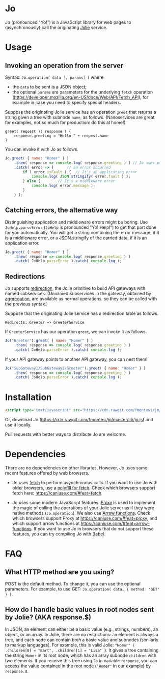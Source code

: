 # Jo

Jo (pronounced "Yo!") is a JavaScript library for web pages to (asynchronously) call the originating [Jolie](https://www.jolie-lang.org/) service.

# Usage

## Invoking an operation from the server

Syntax: `Jo.operation( data [, params] )` where
- the `data` to be sent is a JSON object;
- the optional `params` are parameters for the underlying `fetch` operation (https://developer.mozilla.org/en-US/docs/Web/API/Fetch_API), for example in case you need to specify special headers.

Suppose the originating Jolie service has an operation `greet` that returns a string given a tree with subnode `name`, as follows.
(Nanoservices are great for examples, not so much for production: do this at home!)

```jolie
greet( request )( response ) {
	response.greeting = "Hello " + request.name
}
```

You can invoke it with Jo as follows.

```javascript
Jo.greet( { name: "Homer" } )
	.then( response => console.log( response.greeting ) ) // Jo uses promises
	.catch( error => {		// an error occurred
		if ( error.isFault ) {	// It's an application error
			console.log( JSON.stringify( error.fault ) );
		} else {		// It's a middleware error
			console.log( error.message );
		}
	} );
```

## Catching errors, the alternative way

Distinguishing application and middleware errors might be boring.
Use `JoHelp.parseError` (`JoHelp` is pronounced "Yo! Help!") to get that part done for you automatically. You will get a string containing the error message, if it is a middleware error, or a JSON.stringify of the carried data, if it is an application error.

```javascript
Jo.greet( { name: "Homer" } )
	.then( response => console.log( response.greeting ) )
	.catch( JoHelp.parseError ).catch( console.log );
```

## Redirections

Jo supports [redirection](https://jolielang.gitbook.io/docs/architectural-composition/redirection), the Jolie primitive to build API gateways with named subservices. (Unnamed subservices in the gateway, obtained by [aggregation](https://jolielang.gitbook.io/docs/architectural-composition/aggregation), are available as normal operations, so they can be called with the previous syntax.)

Suppose that the originating Jolie service has a redirection table as follows.
```jolie
Redirects: Greeter => GreeterService
```

If `GreeterService` has our operation `greet`, we can invoke it as follows.

```javascript
Jo("Greeter").greet( { name: "Homer" } )
	.then( response => console.log( response.greeting ) )
	.catch( JoHelp.parseError ).catch( console.log );
```

If your API gateway points to another API gateway, you can nest them!

```javascript
Jo("SubGateway1/SubGateway2/Greeter").greet( { name: "Homer" } )
	.then( response => console.log( response.greeting ) )
	.catch( JoHelp.parseError ).catch( console.log );
```

# Installation

```html
<script type="text/javascript" src="https://cdn.rawgit.com/fmontesi/jo/master/lib/jo.js"></script>
```

Or, download Jo (https://cdn.rawgit.com/fmontesi/jo/master/lib/jo.js) and use it locally.

Pull requests with better ways to distribute Jo are welcome.

# Dependencies

There are no dependencies on other libraries. However, Jo uses some recent features offered by web browsers.

- Jo uses [fetch](https://developer.mozilla.org/en-US/docs/Web/API/Fetch_API) to perform asynchronous calls. If you want to use Jo with older browsers, use a [polyfill for fetch](https://github.com/github/fetch). Check which browsers support fetch here: https://caniuse.com/#feat=fetch.

- Jo uses some modern JavaScript features. [Proxy](https://developer.mozilla.org/en-US/docs/Web/JavaScript/Reference/Global_Objects/Proxy) is used to implement the magic of calling the operations of your Jolie server as if they were native methods (`Jo.operation`). We also use [Arrow functions](https://developer.mozilla.org/en-US/docs/Web/JavaScript/Reference/Functions/Arrow_functions). Check which browsers support Proxy at https://caniuse.com/#feat=proxy, and which support arrow functions at https://caniuse.com/#feat=arrow-functions. If you want to use Jo in browsers that do not support these features, you can try compiling Jo with [Babel](https://babeljs.io/).

# FAQ

## What HTTP method are you using?

POST is the default method. To change it, you can use the optional parameters. For example, to use GET: `Jo.operation( data, { method: 'GET' } )`.

## How do I handle basic values in root nodes sent by Jolie? (AKA response.$)

In JSON, an element can either be a basic value (e.g., strings, numbers), an object, or an array.
In Jolie, there are no restrictions: an element is always a tree, and each node can contain _both_ a basic value and subnodes (similarly to markup languages).
For example, this is valid Jolie: `"Homer" { .children[0] = "Bart", .children[1] = "Lisa" }`. It gives a tree containing the string `Homer` in its root node, which has an array subnode `children` with two elements. If you receive this tree using `Jo` in variable `response`, you can access the value contained in the root node (`"Homer"` in our example) by `response.$`.
